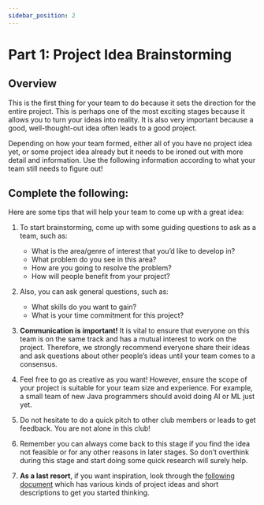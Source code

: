 ```yaml
---
sidebar_position: 2
---
```


# Part 1: Project Idea Brainstorming

## Overview
This is the first thing for your team to do because it sets the direction for the entire project.  This is perhaps one of the most exciting stages because it allows you to turn your ideas into reality. It is also very important because a good, well-thought-out idea often leads to a good project.

Depending on how your team formed, either all of you have no project idea yet, or some project idea already but it needs to be ironed out with more detail and information. Use the following information according to what your team still needs to figure out!

## Complete the following:

Here are some tips that will help your team to come up with a great idea:
1. To start brainstorming, come up with some guiding questions to ask as a team, such as:
    - What is the area/genre of interest that you’d like to develop in?
    - What problem do you see in this area?
    - How are you going to resolve the problem?
    - How will people benefit from your project?

2. Also, you can ask general questions, such as:
    - What skills do you want to gain?
    - What is your time commitment for this project?

3. **Communication is important!** It is vital to ensure that everyone on this team is on the same track and has a mutual interest to work on the project. Therefore, we strongly recommend everyone share their ideas and ask questions about other people’s ideas until your team comes to a consensus.

4. Feel free to go as creative as you want! However, ensure the scope of your project is suitable for your team size and experience. For example, a small team of new Java programmers should avoid doing AI or ML just yet.

5. Do not hesitate to do a  quick pitch to other club members or leads to get feedback. You are not alone in this club!

6. Remember you can always come back to this stage if you find the idea not feasible or for any other reasons in later stages. So don’t overthink during this stage and start doing some quick research will surely help.

7. **As a last resort**, if you want inspiration, look through the [following document](https://docs.google.com/spreadsheets/d/1VFRMK_imfMlQB973lEn-LPQDda0oSijn/edit?usp=sharing&ouid=110339665080062140802&rtpof=true&sd=true) which has various kinds of project ideas and short descriptions to get you started thinking.
